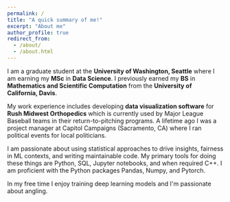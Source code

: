 ```yaml
---
permalink: /
title: "A quick summary of me!"
excerpt: "About me"
author_profile: true
redirect_from: 
  - /about/
  - /about.html
---
```


I am a graduate student at the **University of Washington, Seattle** where I am earning my **MSc** in **Data Science**. I previously earned my **BS** in **Mathematics and Scientific Computation** from the **University of California, Davis**. 

My work experience includes developing **data visualization software** for **Rush Midwest Orthopedics** which is currently used by Major League Baseball teams in their return-to-pitching programs. A lifetime ago I was a project manager at Capitol Campaigns (Sacramento, CA) where I ran political events for local politicians. 

I am passionate about using statistical approaches to drive insights, fairness in ML contexts, and writing maintainable code. My primary tools for doing these things are Python, SQL, Jupyter notebooks, and when required C++. I am proficient with the Python packages Pandas, Numpy, and Pytorch.

In my free time I enjoy training deep learning models and I'm passionate about angling. 
